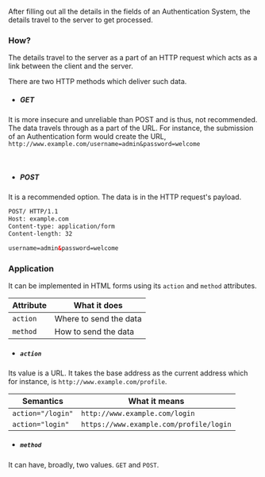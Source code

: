 After filling out all the details in the fields of an Authentication System, the details travel to the server to get processed. 

### How?
The details travel to the server as a part of an HTTP request which acts as a link between the client and the server. 

There are two HTTP methods which deliver such data.

* ##### GET
It is more insecure and unreliable than POST and is thus, not recommended. The data travels through as a part of the URL. 
For instance, the submission of an Authentication form would create the URL, `http://www.example.com/username=admin&password=welcome`

<br>

* ##### POST
It is a recommended option. The data is in the HTTP request's payload.
```html
POST/ HTTP/1.1
Host: example.com
Content-type: application/form
Content-length: 32

username=admin&password=welcome
```


### Application
It can be implemented in HTML forms using its `action` and `method` attributes.

| Attribute | What it does |
|--|--|
| `action` | Where to send the data |
| `method` | How to send the data |

* ##### `action`
Its value is a URL. It takes the base address as the current address which for instance, is `http://www.example.com/profile`.

| Semantics | What it means |
|--|--|
| `action="/login"` | `http://www.example.com/login` |
| `action="login"` | `https://www.example.com/profile/login` |


* ##### `method`
It can have, broadly, two values. `GET` and `POST`.